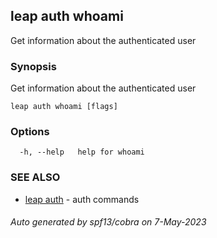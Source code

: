 ## leap auth whoami

Get information about the authenticated user

### Synopsis

Get information about the authenticated user

```
leap auth whoami [flags]
```

### Options

```
  -h, --help   help for whoami
```

### SEE ALSO

* [leap auth](leap_auth.md)	 - auth commands

###### Auto generated by spf13/cobra on 7-May-2023
